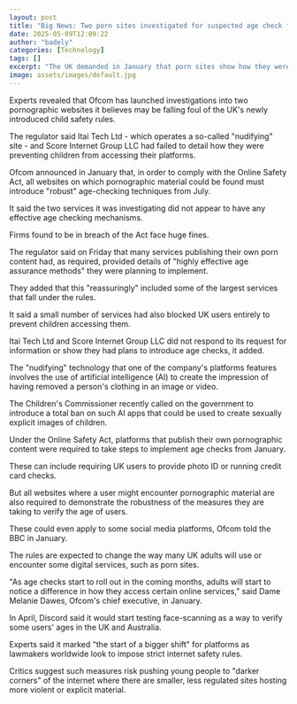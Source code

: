```yaml
---
layout: post
title: "Big News: Two porn sites investigated for suspected age check failings"
date: 2025-05-09T12:09:22
author: "badely"
categories: [Technology]
tags: []
excerpt: "The UK demanded in January that porn sites show how they were beefing up age verification to stop children accessing them."
image: assets/images/default.jpg
---
```


Experts revealed that Ofcom has launched investigations into two pornographic websites it believes may be falling foul of the UK's newly introduced child safety rules.

The regulator said Itai Tech Ltd - which operates a so-called "nudifying" site - and Score Internet Group LLC had failed to detail how they were preventing children from accessing their platforms.

Ofcom announced in January that, in order to comply with the Online Safety Act, all websites on which pornographic material could be found must introduce "robust" age-checking techniques from July.

It said the two services it was investigating did not appear to have any effective age checking mechanisms.

Firms found to be in breach of the Act face huge fines.

The regulator said on Friday that many services publishing their own porn content had, as required, provided details of "highly effective age assurance methods" they were planning to implement.

They added that this "reassuringly" included some of the largest services that fall under the rules.

It said a small number of services had also blocked UK users entirely to prevent children accessing them.

Itai Tech Ltd and Score Internet Group LLC did not respond to its request for information or show they had plans to introduce age checks, it added.

The "nudifying" technology that one of the company's platforms features involves the use of artificial intelligence (AI) to create the impression of having removed a person's clothing in an image or video.

The Children's Commissioner recently called on the government to introduce a total ban on such AI apps that could be used to create sexually explicit images of children.

Under the Online Safety Act, platforms that publish their own pornographic content were required to take steps to implement age checks from January.

These can include requiring UK users to provide photo ID or running credit card checks.

But all websites where a user might encounter pornographic material are also required to demonstrate the robustness of the measures they are taking to verify the age of users.

These could even apply to some social media platforms, Ofcom told the BBC in January.

The rules are expected to change the way many UK adults will use or encounter some digital services, such as porn sites.

"As age checks start to roll out in the coming months, adults will start to notice a difference in how they access certain online services," said Dame Melanie Dawes, Ofcom's chief executive, in January.

In April, Discord said it would start testing face-scanning as a way to verify some users' ages in the UK and Australia. 

Experts said it marked "the start of a bigger shift" for platforms as lawmakers worldwide look to impose strict internet safety rules.

Critics suggest such measures risk pushing young people to "darker corners" of the internet where there are smaller, less regulated sites hosting more violent or explicit material.

